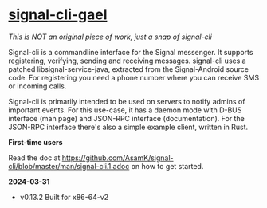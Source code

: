 # [signal-cli-gael](https://snapcraft.io/signal-cli-gael)

_This is NOT an original piece of work, just a snap of signal-cli_

Signal-cli is a commandline interface for the Signal messenger. It supports registering, verifying, sending and receiving messages. signal-cli uses a patched libsignal-service-java, extracted from the Signal-Android source code. For registering you need a phone number where you can receive SMS or incoming calls.

Signal-cli is primarily intended to be used on servers to notify admins of important events. For this use-case, it has a daemon mode with D-BUS interface (man page) and JSON-RPC interface (documentation). For the JSON-RPC interface there's also a simple example client, written in Rust.

**First-time users**

Read the doc at https://github.com/AsamK/signal-cli/blob/master/man/signal-cli.1.adoc on how to get started.

**2024-03-31**
* v0.13.2 Built for x86-64-v2

